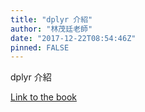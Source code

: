 ```yaml
---
title: "dplyr 介紹"
author: "林茂廷老師"
date: "2017-12-22T08:54:46Z"
pinned: FALSE
---
```


dplyr 介紹

[Link to the book](https://bookdown.org/tpemartin/dplyr_intro/)

